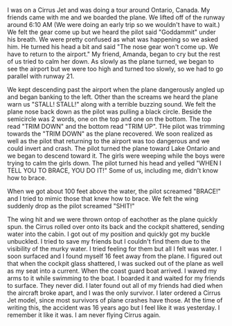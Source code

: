 I was on a Cirrus Jet and was doing a tour around Ontario, Canada. My friends came with me and we boarded the plane. We lifted off of the runway around 6:10 AM (We were doing an early trip so we wouldn't have to wait.) We felt the gear come up but we heard the pilot said "Goddammit" under his breath. We were pretty confused as what was happening so we asked him. He turned his head a bit and said "The nose gear won't come up. We have to return to the airport." My friend, Amanda, began to cry but the rest of us tried to calm her down. As slowly as the plane turned, we began to see the airport but we were too high and turned too slowly, so we had to go parallel with runway 21. 

We kept descending past the airport when the plane dangerously angled up and began banking to the left. Other than the screams we heard the plane warn us "STALL! STALL!" along with a terrible buzzing sound. We felt the plane nose back down as the pilot was pulling a black circle. Beside the semicircle was 2 words, one on the top and one on the bottom. The top read "TRIM DOWN" and the bottom read "TRIM UP". THe pilot was trimming towards the "TRIM DOWN" as the plane recovered. We soon realized as well as the pilot that returning to the airport was too dangerous and we could invert and crash. The pilot turned the plane toward Lake Ontario and we began to descend toward it. The girls were weeping while the boys were trying to calm the girls down. The pilot turned his head and yelled "WHEN I TELL YOU TO BRACE, YOU DO IT!" Some of us, including me, didn't know how to brace. 

When we got about 100 feet above the water, the pilot screamed "BRACE!" and I tried to mimic those that knew how to brace. We felt the wing suddenly drop as the pilot screamed "SHIT!"

The wing hit and we were thrown ontop of eachother as the plane quickly spun. the Cirrus rolled over onto its back and the cockpit shattered, sending water into the cabin. I got out of my position and quickly got my buckle unbuckled. I tried to save my friends but I couldn't find them due to the visibility of the murky water. I tried feeling for them but all I felt was water. I soon surfaced and I found myself 16 feet away from the plane. I figured out that when the cockpit glass shattered, I was sucked out of the plane as well as my seat into a current. When the coast guard boat arrived. I waved my arms to it while swimming to the boat. I boarded it and waited for my friends to surface. They never did. I later found out all of my friends had died when the aircraft broke apart, and I was the only survivor. I later ordered a Cirrus Jet model, since most survivors of plane crashes have those. At the time of writing this, the accident was 16 years ago but I feel like it was yesterday. I remember it like it was. I am never flying Cirrus again.